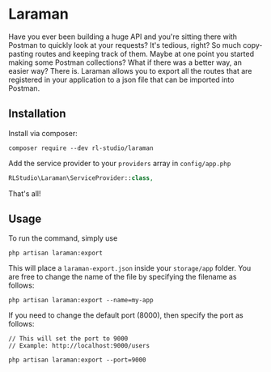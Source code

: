 # Laraman

Have you ever been building a huge API and you're sitting there with Postman to quickly look at your requests? It's tedious, right? So much copy-pasting routes and keeping track of them. Maybe at one point you started making some Postman collections? What if there was a better way, an easier way? There is. Laraman allows you to export all the routes that are registered in your application to a json file that can be imported into Postman.

## Installation
Install via composer:
```
composer require --dev rl-studio/laraman
```

Add the service provider to your `providers` array in `config/app.php`

```php
RLStudio\Laraman\ServiceProvider::class,
```

That's all!

## Usage

To run the command, simply use

```
php artisan laraman:export
```

This will place a `laraman-export.json` inside your `storage/app` folder. You are free to change the name of the file by specifying the filename as follows:

```
php artisan laraman:export --name=my-app
```

If you need to change the default port (8000), then specify the port as follows:

```
// This will set the port to 9000
// Example: http://localhost:9000/users

php artisan laraman:export --port=9000
```
